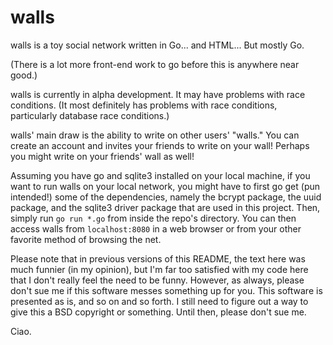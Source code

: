 # walls
walls is a toy social network written in Go... and HTML... But mostly Go.

(There is a lot more front-end work to go before this is anywhere near good.)

walls is currently in alpha development. It may have problems with race conditions. (It most definitely has problems with race conditions, particularly database race conditions.)

walls' main draw is the ability to write on other users' "walls." You can create an account and invites your friends to write on your wall! Perhaps you might write on your friends' wall as well!

Assuming you have go and sqlite3 installed on your local machine, if you want to run walls on your local network, you might have to first go get (pun intended!) some of the dependencies, namely the bcrypt package, the uuid package, and the sqlite3 driver package that are used in this project. Then, simply run `go run *.go` from inside the repo's directory. You can then access walls from `localhost:8080` in a web browser or from your other favorite method of browsing the net.

Please note that in previous versions of this README, the text here was much funnier (in my opinion), but I'm far too satisfied with my code here that I don't really feel the need to be funny. However, as always, please don't sue me if this software messes something up for you. This software is presented as is, and so on and so forth. I still need to figure out a way to give this a BSD copyright or something. Until then, please don't sue me.

Ciao.
